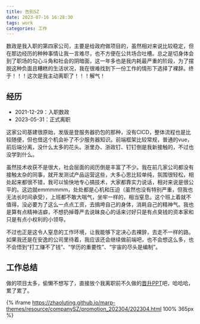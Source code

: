 ```yaml
---
title: 告别SZ
date: 2023-07-16 16:28:30
tags: work
categories: 工作
---
```


数政是我入职的第四家公司，主要是给政府做项目的，虽然相对来说比较稳定，但在那边经历的种种事情让我一言难尽，也不方便在公共场合吐槽。总之是切身体会到了职场的勾心斗角和社会的阴暗面，这一年多也是我内耗最严重的阶段，为了摆脱这种负面且糟糕的生活状况，我在很难找到下一份工作的情形下选择了裸辞。终于！！！这次是我主动离职了！！！解气！
<!-- more -->

## 经历

- 2021-12-29：入职数政
- 2023-05-31：正式离职

这家公司基建很原始，发版是登服务器扔包的那种，没有CICD，整体流程也是比较随便，但也借这个机会补了不少服务器知识。前端框架比较常规，普通的vue，前后端分离，没什么太多的花头。浙里办、浙政钉、钉钉倒是我新接触的，不过也没学到什么。

虽然技术收获不是很大，社会层面的阅历倒是丰富了不少。我在前几家公司都没有接触太杂的同事，就开发测试产品运营这些，大多心思比较单纯，氛围很轻松，相处起来都很不错，我可以愉快地专心搞技术，大家都靠实力说话，相对来说是很公平的。这边就emmmmmm，处处都是心机和压迫（虽然也没有特别严重，但我也无法长时间承受），上班都不敢大喘气，坐牢一样的，相当窒息。这个班上着就不值得，没必要为了这么一点点工资，去搞垮自己的身体，消耗自己的精神气。我也是算有点精神洁癖，不想扔掉尊严去说昧良心的话来讨好只是有点臭钱的资本家和只是有点小权利的小领导。

不过也正是这令人窒息的工作环境，让我能够下定决心去裸辞，去走不一样的路。如果我还是在安逸的公司里待着，我应该还会继续做前端吧，也不会想这么多，也不会悟到“打工赚不了钱”、“学历的重要性”、“宇宙的尽头是编制”。

## 工作总结

做的项目太多，偷懒不想写了，直接放个我离职前不久做的[晋升PPT](https://zhaoluting.github.io/marp-themes/resource/companySZ/promotion_202304/202304.html)吧，哈哈哈，累了累了。

{% iframe https://zhaoluting.github.io/marp-themes/resource/companySZ/promotion_202304/202304.html 100% 365px %}
